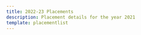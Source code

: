 ```yaml
---
title: 2022-23 Placements
description: Placement details for the year 2021
template: placementlist
---
```

